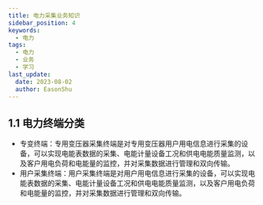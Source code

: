 ```yaml
---
title: 电力采集业务知识
sidebar_position: 4
keywords:
  - 电力
tags:
  - 电力
  - 业务
  - 学习
last_update:
  date: 2023-08-02
  author: EasonShu
---
```


## 1.1 电力终端分类
- 专变终端：专用变压器采集终端是对专用变压器用户用电信息进行采集的设备，可以实现电能表数据的采集、电能计量设备工况和供电电能质量监测，以及客户用电负荷和电能量的监控，并对采集数据进行管理和双向传输。
- 用户采集终端：用户采集终端是对用户用电信息进行采集的设备，可以实现电能表数据的采集、电能计量设备工况和供电电能质量监测，以及客户用电负荷和电能量的监控，并对采集数据进行管理和双向传输。


